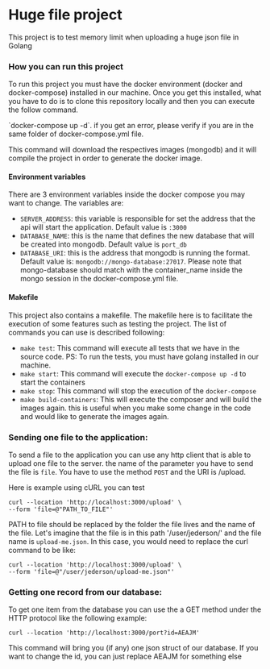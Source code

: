 # Huge file project

This project is to test memory limit when uploading a huge json file in Golang

### How you can run this project
<p>To run this project you must have the docker environment (docker and docker-compose) installed in our machine. Once you get this installed, what you have to do is to clone this repository locally
and then you can execute the follow command.</p>

<p>`docker-compose up -d`. if you get an error, please verify if you are in the same folder of docker-compose.yml file.</p> 

<p>This command will download the respectives images (mongodb) and it will compile the project in order to generate the docker image.</p>

#### Environment variables
There are 3 environment variables inside the docker compose you may want to change. The variables are:
 * `SERVER_ADDRESS`: this variable is responsible for set the address that the api will start the application. Default value is `:3000`
 * `DATABASE_NAME`: this is the name that defines the new database that will be created into mongodb. Default value is `port_db`
 * `DATABASE_URI`: this is the address that mongodb is running the format. Default value is: `mongodb://mongo-database:27017`. Please note that mongo-database should match with the container_name inside the mongo session in the docker-compose.yml file.

#### Makefile
This project also contains a makefile. The makefile here is to facilitate the execution of some features such as testing the project. The list of commands you can use is described following:
* `make test`: This command will execute all tests that we have in the source code. PS: To run the tests, you must have golang installed in our machine.
* `make start`: This command will execute the `docker-compose up -d` to start the containers
* `make stop`: This command will stop the execution of the `docker-compose`
* `make build-containers`: This will execute the composer and will build the images again. this is useful when you make some change in the code and would like to generate the images again. 

### Sending one file to the application:
To send a file to the application you can use any http client that is able to upload one file to the server.
the name of the parameter you have to send the file is `file`. You have to use the method `POST` and the URI is /upload.

Here is example using cURL you can test

```text
curl --location 'http://localhost:3000/upload' \
--form 'file=@"PATH_TO_FILE"'
```
PATH to file should be replaced by the folder the file lives and the name of the file. Let's imagine that the file is 
in this path '/user/jederson/' and the file name is `upload-me.json`. In this case, you would need to replace the curl command
to be like: 
```text
curl --location 'http://localhost:3000/upload' \
--form 'file=@"/user/jederson/upload-me.json"'
```

### Getting one record from our database:
To get one item from the database you can use the a GET method under the HTTP protocol like the following example:
```text
curl --location 'http://localhost:3000/port?id=AEAJM'
```

This command will bring you (if any) one json struct of our database. If you want to change the id, you can just replace AEAJM for something else